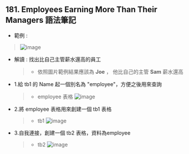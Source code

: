## 181. Employees Earning More Than Their Managers 語法筆記
* 範例 : 
> ![image](https://github.com/Ricky7737/LeetCodeSQLPractise/assets/58324475/b725e24c-26b2-4983-936e-c8e978ab788e)

* 解讀 : 找出比自己主管薪水還高的員工
  > * 依照圖片範例結果應該為 **Joe** ， 他比自己的主管 **Sam** 薪水還高

* 1.給 tb1 的 Name 起一個別名為 "employee"，方便之後用來查詢
  > * employee 表格
  > ![image](https://github.com/Ricky7737/LeetCodeSQLPractise/assets/58324475/9b368e28-796f-42c3-b753-23f15bc23cfb)
  >
* 2.將 employee 表格用來創建一個 tb1 表格
  > * tb1
  > ![image](https://github.com/Ricky7737/LeetCodeSQLPractise/assets/58324475/616e8236-8001-47cd-bd74-523f813cf76c)
  >
* 3.自我連接，創建一個 tb2 表格，資料為employee
  > * tb2
  > ![image](https://github.com/Ricky7737/LeetCodeSQLPractise/assets/58324475/acc50d47-99ce-4b58-ab07-ece5a4bbe397)




